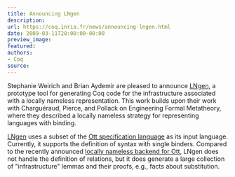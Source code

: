```yaml
---
title: Announcing LNgen
description:
url: https://coq.inria.fr/news/announcing-lngen.html
date: 2009-03-11T20:00:00-00:00
preview_image:
featured:
authors:
- Coq
source:
---
```



<p>Stephanie Weirich and Brian Aydemir are pleased to announce 
<a href="http://web.archive.org/web/20100716005113/http://www.cis.upenn.edu/~baydemir/papers/lngen/">LNgen</a>, 
a prototype tool for generating Coq code for the infrastructure associated with a
locally nameless representation. This work builds upon their work with
Chargu&eacute;raud, Pierce, and Pollack on Engineering Formal Metatheory,
where they described a locally nameless strategy for representing
languages with binding.</p>
<p><a href="http://web.archive.org/web/20100716005113/http://www.cis.upenn.edu/~baydemir/papers/lngen/">LNgen</a> uses a subset of the <a href="http://www.cl.cam.ac.uk/~pes20/ott/">Ott specification language</a> as its input
language. Currently, it supports the definition of syntax with single
binders. Compared to the recently announced <a href="http://www.di.ens.fr/~zappa/projects/ln_ott/">locally nameless backend
for Ott</a>, LNgen does not handle the definition of relations, but it
does generate a large collection of &quot;infrastructure&quot; lemmas and their
proofs, e.g., facts about substitution.</p>

 
